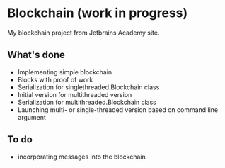 # Blockchain (work in progress)
My blockchain project from Jetbrains Academy site.


## What's done
* Implementing simple blockchain
* Blocks with proof of work
* Serialization for singlethreaded.Blockchain class
* Initial version for multithreaded version
* Serialization for multithreaded.Blockchain class
* Launching multi- or single-threaded version based on command line argument

## To do
* incorporating messages into the blockchain
